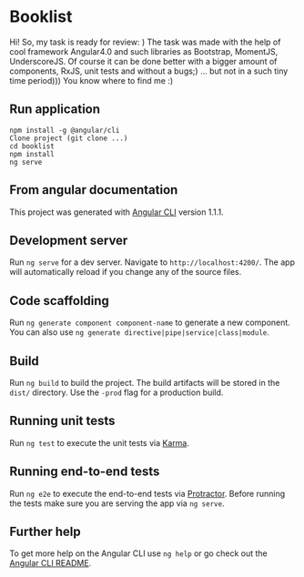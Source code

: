 # Booklist

Hi! So, my task is ready for review: ) The task was made with the help of cool framework Angular4.0 and such libraries as Bootstrap, MomentJS, UnderscoreJS. Of course it can be done better with a bigger amount of components, RxJS, unit tests and without a bugs;) ... but not in a such tiny time period))) You know where to find me :)

## Run application

```
npm install -g @angular/cli
Clone project (git clone ...)
cd booklist
npm install
ng serve
```

## From angular documentation

This project was generated with [Angular CLI](https://github.com/angular/angular-cli) version 1.1.1.

## Development server

Run `ng serve` for a dev server. Navigate to `http://localhost:4200/`. The app will automatically reload if you change any of the source files.

## Code scaffolding

Run `ng generate component component-name` to generate a new component. You can also use `ng generate directive|pipe|service|class|module`.

## Build

Run `ng build` to build the project. The build artifacts will be stored in the `dist/` directory. Use the `-prod` flag for a production build.

## Running unit tests

Run `ng test` to execute the unit tests via [Karma](https://karma-runner.github.io).

## Running end-to-end tests

Run `ng e2e` to execute the end-to-end tests via [Protractor](http://www.protractortest.org/).
Before running the tests make sure you are serving the app via `ng serve`.

## Further help

To get more help on the Angular CLI use `ng help` or go check out the [Angular CLI README](https://github.com/angular/angular-cli/blob/master/README.md).
